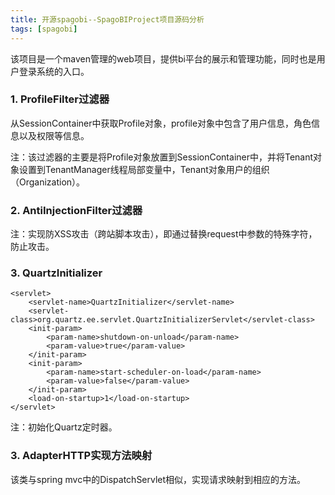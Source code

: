 ```yaml
---
title: 开源spagobi--SpagoBIProject项目源码分析
tags: [spagobi]
---
```


该项目是一个maven管理的web项目，提供bi平台的展示和管理功能，同时也是用户登录系统的入口。

### 1. ProfileFilter过滤器

从SessionContainer中获取Profile对象，profile对象中包含了用户信息，角色信息以及权限等信息。

注：该过滤器的主要是将Profile对象放置到SessionContainer中，并将Tenant对象设置到TenantManager线程局部变量中，Tenant对象用户的组织（Organization）。

### 2. AntiInjectionFilter过滤器

注：实现防XSS攻击（跨站脚本攻击），即通过替换request中参数的特殊字符，防止攻击。

### 3. QuartzInitializer

```
<servlet>
    <servlet-name>QuartzInitializer</servlet-name>
    <servlet-class>org.quartz.ee.servlet.QuartzInitializerServlet</servlet-class>     
    <init-param>
        <param-name>shutdown-on-unload</param-name>
        <param-value>true</param-value>
    </init-param>  
    <init-param>
        <param-name>start-scheduler-on-load</param-name>
        <param-value>false</param-value>
    </init-param>
    <load-on-startup>1</load-on-startup>      
</servlet>
```

注：初始化Quartz定时器。

### 3. AdapterHTTP实现方法映射

该类与spring mvc中的DispatchServlet相似，实现请求映射到相应的方法。
